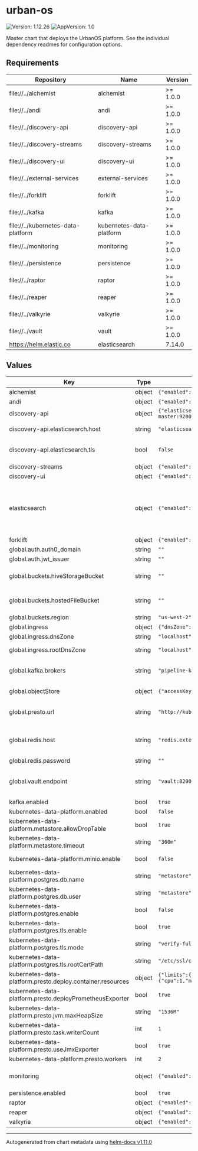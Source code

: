 # urban-os

![Version: 1.12.26](https://img.shields.io/badge/Version-1.12.26-informational?style=flat-square) ![AppVersion: 1.0](https://img.shields.io/badge/AppVersion-1.0-informational?style=flat-square)

Master chart that deploys the UrbanOS platform. See the individual dependency readmes for configuration options.

## Requirements

| Repository | Name | Version |
|------------|------|---------|
| file://../alchemist | alchemist | >= 1.0.0 |
| file://../andi | andi | >= 1.0.0 |
| file://../discovery-api | discovery-api | >= 1.0.0 |
| file://../discovery-streams | discovery-streams | >= 1.0.0 |
| file://../discovery-ui | discovery-ui | >= 1.0.0 |
| file://../external-services | external-services | >= 1.0.0 |
| file://../forklift | forklift | >= 1.0.0 |
| file://../kafka | kafka | >= 1.0.0 |
| file://../kubernetes-data-platform | kubernetes-data-platform | >= 1.0.0 |
| file://../monitoring | monitoring | >= 1.0.0 |
| file://../persistence | persistence | >= 1.0.0 |
| file://../raptor | raptor | >= 1.0.0 |
| file://../reaper | reaper | >= 1.0.0 |
| file://../valkyrie | valkyrie | >= 1.0.0 |
| file://../vault | vault | >= 1.0.0 |
| https://helm.elastic.co | elasticsearch | 7.14.0 |

## Values

| Key | Type | Default | Description |
|-----|------|---------|-------------|
| alchemist | object | `{"enabled":true}` | See dependent chart for configuration details |
| andi | object | `{"enabled":true,"fullnameOverride":"andi"}` | See dependent chart for configuration details |
| discovery-api | object | `{"elasticsearch":{"host":"elasticsearch-master:9200","tls":false},"enabled":true}` | See dependent chart for configuration details |
| discovery-api.elasticsearch.host | string | `"elasticsearch-master:9200"` | This is the default location of the chart-provided elasticsearch instance |
| discovery-api.elasticsearch.tls | bool | `false` | Set this to true to require the api to connect to elasticsearch via https. TLS must be configured on the elasticsearch cluster |
| discovery-streams | object | `{"enabled":true}` | See dependent chart for configuration details |
| discovery-ui | object | `{"enabled":true}` | See dependent chart for configuration details |
| elasticsearch | object | `{"enabled":true,"replicas":2}` | By default, the urbanOS chart stands up its own elasticsearch instance. Disable this if you plan to provide your own. TLS will be disabled by default, but can be configured using the chart   documentation below https://github.com/elastic/helm-charts/tree/master/elasticsearch#configuration |
| forklift | object | `{"enabled":true,"fullnameOverride":"forklift"}` | See dependent chart for configuration details |
| global.auth.auth0_domain | string | `""` |  |
| global.auth.jwt_issuer | string | `""` |  |
| global.buckets.hiveStorageBucket | string | `""` | Required. Bucket that extracted data is written to. *Note*: Bucket names are globally unique in S3 or cluster unique in Minio |
| global.buckets.hostedFileBucket | string | `""` | Required. Bucket to store Host type datasets. *Note*: Bucket names are globally unique in S3 or cluster unique in Minio |
| global.buckets.region | string | `"us-west-2"` | S3 Bucket region. Ignored when using Minio |
| global.ingress | object | `{"dnsZone":"localhost","rootDnsZone":"localhost"}` | Common ingress configuration |
| global.ingress.dnsZone | string | `"localhost"` | Domain name for the platform |
| global.ingress.rootDnsZone | string | `"localhost"` | Root domain name for the platform. Often the same as `dnsZone` |
| global.kafka.brokers | string | `"pipeline-kafka-bootstrap:9092"` | This is the default url for the kafka cluster deployed with the chart. Override this if you are using an external kafka cluster. |
| global.objectStore | object | `{"accessKey":[],"accessSecret":[]}` | Key and Secret for connecting to Minio if it is enabled |
| global.presto.url | string | `"http://kubernetes-data-platform-presto:8080"` | This is the default url that presto is deployed to with the chart. Override this if you are using an external presto cluster. |
| global.redis.host | string | `"redis.external-services"` | The url to a Redis instance. *Note*: Most apps in the platform require access to a Redis instance, and one is not currently included in the chart. |
| global.redis.password | string | `""` |  |
| global.vault.endpoint | string | `"vault:8200"` | A url to a vault instance. Reaper and Andi use vault to read and store secrets for dataset ingestion. *Note*: Currently, only the provided vault chart works with UrbanOS |
| kafka.enabled | bool | `true` |  |
| kubernetes-data-platform.enabled | bool | `false` |  |
| kubernetes-data-platform.metastore.allowDropTable | bool | `true` |  |
| kubernetes-data-platform.metastore.timeout | string | `"360m"` |  |
| kubernetes-data-platform.minio.enable | bool | `false` | Minio is an experimental way to gain platform independence from S3 |
| kubernetes-data-platform.postgres.db.name | string | `"metastore"` |  |
| kubernetes-data-platform.postgres.db.user | string | `"metastore"` |  |
| kubernetes-data-platform.postgres.enable | bool | `false` | Include in-cluster postgres for the metastore |
| kubernetes-data-platform.postgres.tls.enable | bool | `true` |  |
| kubernetes-data-platform.postgres.tls.mode | string | `"verify-full"` |  |
| kubernetes-data-platform.postgres.tls.rootCertPath | string | `"/etc/ssl/certs/ca-certificates.crt"` |  |
| kubernetes-data-platform.presto.deploy.container.resources | object | `{"limits":{"cpu":2,"memory":"2Gi"},"requests":{"cpu":1,"memory":"2Gi"}}` | Resource configuration for the presto workers |
| kubernetes-data-platform.presto.deployPrometheusExporter | bool | `true` |  |
| kubernetes-data-platform.presto.jvm.maxHeapSize | string | `"1536M"` | Heap size for the presto workers, should be relative to available resources |
| kubernetes-data-platform.presto.task.writerCount | int | `1` |  |
| kubernetes-data-platform.presto.useJmxExporter | bool | `true` |  |
| kubernetes-data-platform.presto.workers | int | `2` |  |
| monitoring | object | `{"enabled":false}` | By default monitoring is disabled as it is optional, but we recommend it be enabled for production deployments |
| persistence.enabled | bool | `true` |  |
| raptor | object | `{"enabled":true,"fullnameOverride":"raptor"}` | See dependent chart for configuration details |
| reaper | object | `{"enabled":true,"fullnameOverride":"reaper"}` | See dependent chart for configuration details |
| valkyrie | object | `{"enabled":true,"fullnameOverride":"valkyrie","replicaCount":1}` | See dependent chart for configuration details |

----------------------------------------------
Autogenerated from chart metadata using [helm-docs v1.11.0](https://github.com/norwoodj/helm-docs/releases/v1.11.0)
